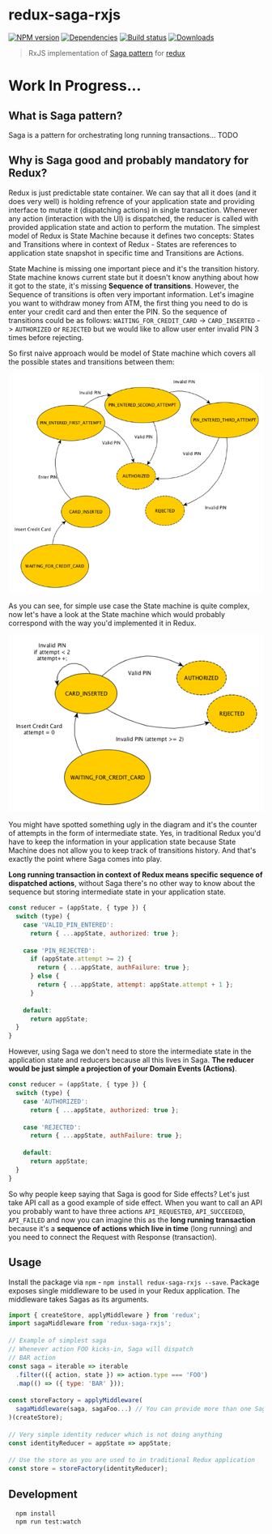 redux-saga-rxjs
=============

[![NPM version][npm-image]][npm-url]
[![Dependencies][dependencies]][npm-url]
[![Build status][travis-image]][travis-url]
[![Downloads][downloads-image]][downloads-url]


> RxJS implementation of [Saga pattern](https://www.youtube.com/watch?v=xDuwrtwYHu8) for [redux](https://github.com/reactjs/redux)

# Work In Progress...

## What is Saga pattern?
Saga is a pattern for orchestrating long running transactions... TODO

## Why is Saga good and probably mandatory for Redux?
Redux is just predictable state container. We can say that all it does (and it does very well) is holding refrence of your application state and providing interface to mutate it (dispatching actions) in single transaction. Whenever any action (interaction with the UI) is dispatched, the reducer is called with provided application state and action to perform the mutation. The simplest model of Redux is State Machine because it defines two concepts: States and Transitions where in context of Redux - States are references to application state snapshot in specific time and Transitions are Actions.

State Machine is missing one important piece and it's the transition history. State machine knows current state but it doesn't know anything about how it got to the state, it's missing **Sequence of transitions**. However, the Sequence of transitions is often very important information. Let's imagine you want to withdraw money from ATM, the first thing you need to do is enter your credit card and then enter the PIN. So the sequence of transitions could be as follows: `WAITING_FOR_CREDIT_CARD` -> `CARD_INSERTED` -> `AUTHORIZED` or `REJECTED` but we would like to allow user enter invalid PIN 3 times before rejecting.

So first naive approach would be model of State machine which covers all the possible states and transitions between them:

![atm-1](./docs/atm_1.png)

As you can see, for simple use case the State machine is quite complex, now let's have a look at the State machine which would probably correspond with the way you'd implemented it in Redux.

![atm-2](./docs/atm_2.png)

You might have spotted something ugly in the diagram and it's the counter of attempts in the form of intermediate state. Yes, in traditional Redux you'd have to keep the information in your application state because State Machine does not allow you to keep track of transitions history. And that's exactly the point where Saga comes into play.

**Long running transaction in context of Redux means specific sequence of dispatched actions**, without Saga there's no other way to know about the sequence but storing intermediate state in your application state.

```javascript
const reducer = (appState, { type }) {
  switch (type) {
    case 'VALID_PIN_ENTERED':
      return { ...appState, authorized: true };

    case 'PIN_REJECTED':
      if (appState.attempt >= 2) {
        return { ...appState, authFailure: true };
      } else {
        return { ...appState, attempt: appState.attempt + 1 };
      }

    default:
      return appState;
  }
}
```

However, using Saga we don't need to store the intermediate state in the application state and reducers because all this lives in Saga. **The reducer would be just simple a projection of your Domain Events (Actions)**.

```javascript
const reducer = (appState, { type }) {
  switch (type) {
    case 'AUTHORIZED':
      return { ...appState, authorized: true };

    case 'REJECTED':
      return { ...appState, authFailure: true };

    default:
      return appState;
  }
}
```

So why people keep saying that Saga is good for Side effects? Let's just take API call as a good example of side effect. When you want to call an API you probably want to have three actions `API_REQUESTED`, `API_SUCCEEDED`, `API_FAILED` and now you can imagine this as the **long running transaction** because it's a **sequence of actions which live in time** (long running) and you need to connect the Request with Response (transaction).


## Usage

Install the package via `npm` - `npm install redux-saga-rxjs --save`. Package exposes single middleware to be used in your Redux application. The middleware takes Sagas as its arguments.

```javascript
import { createStore, applyMiddleware } from 'redux';
import sagaMiddleware from 'redux-saga-rxjs';

// Example of simplest saga
// Whenever action FOO kicks-in, Saga will dispatch
// BAR action
const saga = iterable => iterable
  .filter(({ action, state }) => action.type === 'FOO')
  .map(() => ({ type: 'BAR' }));

const storeFactory = applyMiddleware(
  sagaMiddleware(saga, sagaFoo...) // You can provide more than one Saga here
)(createStore);

// Very simple identity reducer which is not doing anything
const identityReducer = appState => appState;

// Use the store as you are used to in traditional Redux application
const store = storeFactory(identityReducer);
```

## Development

```
  npm install
  npm run test:watch
```


[npm-image]: https://img.shields.io/npm/v/redux-saga-rxjs.svg?style=flat-square
[npm-url]: https://npmjs.org/package/redux-saga-rxjs
[travis-image]: https://img.shields.io/travis/salsita/redux-saga-rxjs.svg?style=flat-square
[travis-url]: https://travis-ci.org/salsita/redux-saga-rxjs
[downloads-image]: http://img.shields.io/npm/dm/redux-saga-rxjs.svg?style=flat-square
[downloads-url]: https://npmjs.org/package/redux-saga-rxjs
[dependencies]: https://david-dm.org/salsita/redux-saga-rxjs.svg